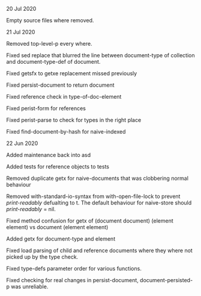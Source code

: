 20 Jul 2020

Empty source files where removed.

21 Jul 2020

Removed top-level-p every where.

Fixed sed replace that blurred the line between document-type of collection and document-type-def of document.

Fixed getsfx to getxe replacement missed previously

Fixed persist-document to return document

Fixed reference check in type-of-doc-element

Fixed perist-form for references

Fixed perist-parse to check for types in the right place

Fixed find-document-by-hash for naive-indexed

22 Jun 2020

Added maintenance back into asd

Added tests for reference objects to tests

Removed duplicate getx for naive-documents that was clobbering normal behaviour

Removed with-standard-io-syntax from with-open-file-lock to prevent *print-readably* defualting to t. The default behaviour for naive-store should *print-readably* = nil.

Fixed method confusion for getx of (document document) (element element) vs document (element element)

Added getx for document-type and element

Fixed load parsing of child and reference documents where they where not picked up by the type check.

Fixed type-defs parameter order for various functions.

Fixed checking for real changes in persist-document, document-persisted-p was unreliable.